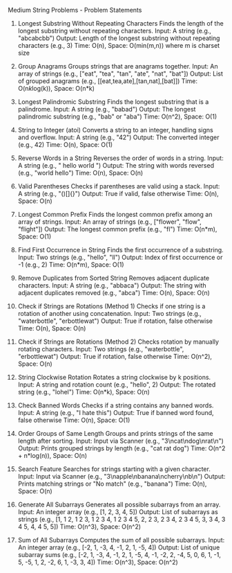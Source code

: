 Medium String Problems - Problem Statements

1. Longest Substring Without Repeating Characters
   Finds the length of the longest substring without repeating characters.
   Input: A string (e.g., "abcabcbb")
   Output: Length of the longest substring without repeating characters (e.g., 3)
   Time: O(n), Space: O(min(m,n)) where m is charset size

2. Group Anagrams
   Groups strings that are anagrams together.
   Input: An array of strings (e.g., ["eat", "tea", "tan", "ate", "nat", "bat"])
   Output: List of grouped anagrams (e.g., [[eat,tea,ate],[tan,nat],[bat]])
   Time: O(n*k*log(k)), Space: O(n*k)

3. Longest Palindromic Substring
   Finds the longest substring that is a palindrome.
   Input: A string (e.g., "babad")
   Output: The longest palindromic substring (e.g., "bab" or "aba")
   Time: O(n^2), Space: O(1)

4. String to Integer (atoi)
   Converts a string to an integer, handling signs and overflow.
   Input: A string (e.g., "42")
   Output: The converted integer (e.g., 42)
   Time: O(n), Space: O(1)

5. Reverse Words in a String
   Reverses the order of words in a string.
   Input: A string (e.g., "  hello world  ")
   Output: The string with words reversed (e.g., "world hello")
   Time: O(n), Space: O(n)

6. Valid Parentheses
   Checks if parentheses are valid using a stack.
   Input: A string (e.g., "()[]{}")
   Output: True if valid, false otherwise
   Time: O(n), Space: O(n)

7. Longest Common Prefix
   Finds the longest common prefix among an array of strings.
   Input: An array of strings (e.g., ["flower", "flow", "flight"])
   Output: The longest common prefix (e.g., "fl")
   Time: O(n*m), Space: O(1)

8. Find First Occurrence in String
   Finds the first occurrence of a substring.
   Input: Two strings (e.g., "hello", "ll")
   Output: Index of first occurrence or -1 (e.g., 2)
   Time: O(n*m), Space: O(1)

9. Remove Duplicates from Sorted String
   Removes adjacent duplicate characters.
   Input: A string (e.g., "abbaca")
   Output: The string with adjacent duplicates removed (e.g., "abca")
   Time: O(n), Space: O(n)

10. Check if Strings are Rotations (Method 1)
    Checks if one string is a rotation of another using concatenation.
    Input: Two strings (e.g., "waterbottle", "erbottlewat")
    Output: True if rotation, false otherwise
    Time: O(n), Space: O(n)

11. Check if Strings are Rotations (Method 2)
    Checks rotation by manually rotating characters.
    Input: Two strings (e.g., "waterbottle", "erbottlewat")
    Output: True if rotation, false otherwise
    Time: O(n^2), Space: O(n)

12. String Clockwise Rotation
    Rotates a string clockwise by k positions.
    Input: A string and rotation count (e.g., "hello", 2)
    Output: The rotated string (e.g., "lohel")
    Time: O(n*k), Space: O(n)

13. Check Banned Words
    Checks if a string contains any banned words.
    Input: A string (e.g., "I hate this")
    Output: True if banned word found, false otherwise
    Time: O(n), Space: O(1)

14. Order Groups of Same Length
    Groups and prints strings of the same length after sorting.
    Input: Input via Scanner (e.g., "3\ncat\ndog\nrat\n")
    Output: Prints grouped strings by length (e.g., "cat rat dog")
    Time: O(n^2 + n*log(n)), Space: O(n)

15. Search Feature
    Searches for strings starting with a given character.
    Input: Input via Scanner (e.g., "3\napple\nbanana\ncherry\nb\n")
    Output: Prints matching strings or "No match" (e.g., "banana")
    Time: O(n), Space: O(n)

16. Generate All Subarrays
    Generates all possible subarrays from an array.
    Input: An integer array (e.g., [1, 2, 3, 4, 5])
    Output: List of subarrays as strings (e.g., [1, 1 2, 1 2 3, 1 2 3 4, 1 2 3 4 5, 2, 2 3, 2 3 4, 2 3 4 5, 3, 3 4, 3 4 5, 4, 4 5, 5])
    Time: O(n^3), Space: O(n^2)

17. Sum of All Subarrays
    Computes the sum of all possible subarrays.
    Input: An integer array (e.g., [-2, 1, -3, 4, -1, 2, 1, -5, 4])
    Output: List of unique subarray sums (e.g., [-2, 1, -3, 4, -1, 2, 1, -5, 4, -1, -2, 2, -4, 5, 0, 6, 1, -1, 5, -5, 1, 2, -2, 6, 1, -3, 3, 4])
    Time: O(n^3), Space: O(n^2)